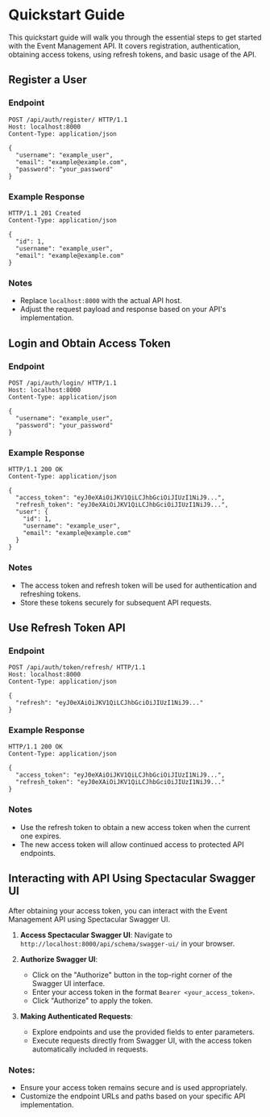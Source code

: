 # Quickstart Guide

This quickstart guide will walk you through the essential steps to get started with the Event Management API. It covers registration, authentication, obtaining access tokens, using refresh tokens, and basic usage of the API.

## Register a User

### Endpoint


    POST /api/auth/register/ HTTP/1.1
    Host: localhost:8000
    Content-Type: application/json
    
    {
      "username": "example_user",
      "email": "example@example.com",
      "password": "your_password"
    }

### Example Response



    HTTP/1.1 201 Created
    Content-Type: application/json
    
    {
      "id": 1,
      "username": "example_user",
      "email": "example@example.com"
    }

### Notes

-   Replace `localhost:8000` with the actual API host.
-   Adjust the request payload and response based on your API's implementation.

## Login and Obtain Access Token

### Endpoint


    POST /api/auth/login/ HTTP/1.1
    Host: localhost:8000
    Content-Type: application/json
    
    {
      "username": "example_user",
      "password": "your_password"
    }

### Example Response


    HTTP/1.1 200 OK
    Content-Type: application/json
    
    {
      "access_token": "eyJ0eXAiOiJKV1QiLCJhbGciOiJIUzI1NiJ9...",
      "refresh_token": "eyJ0eXAiOiJKV1QiLCJhbGciOiJIUzI1NiJ9...",
      "user": {
        "id": 1,
        "username": "example_user",
        "email": "example@example.com"
      }
    }

### Notes

-   The access token and refresh token will be used for authentication and refreshing tokens.
-   Store these tokens securely for subsequent API requests.

## Use Refresh Token API

### Endpoint


    POST /api/auth/token/refresh/ HTTP/1.1
    Host: localhost:8000
    Content-Type: application/json
    
    {
      "refresh": "eyJ0eXAiOiJKV1QiLCJhbGciOiJIUzI1NiJ9..."
    }

### Example Response


    HTTP/1.1 200 OK
    Content-Type: application/json
    
    {
      "access_token": "eyJ0eXAiOiJKV1QiLCJhbGciOiJIUzI1NiJ9...",
      "refresh_token": "eyJ0eXAiOiJKV1QiLCJhbGciOiJIUzI1NiJ9..."
    }

### Notes

-   Use the refresh token to obtain a new access token when the current one expires.
-   The new access token will allow continued access to protected API endpoints.



## Interacting with API Using Spectacular Swagger UI

After obtaining your access token, you can interact with the Event Management API using Spectacular Swagger UI.

1.  **Access Spectacular Swagger UI**: Navigate to `http://localhost:8000/api/schema/swagger-ui/` in your browser.
    
2.  **Authorize Swagger UI**:
    
    -   Click on the "Authorize" button in the top-right corner of the Swagger UI interface.
    -   Enter your access token in the format `Bearer <your_access_token>`.
    -   Click "Authorize" to apply the token.
3.  **Making Authenticated Requests**:
    
    -   Explore endpoints and use the provided fields to enter parameters.
    -   Execute requests directly from Swagger UI, with the access token automatically included in requests.

### Notes:

-   Ensure your access token remains secure and is used appropriately.
-   Customize the endpoint URLs and paths based on your specific API implementation.